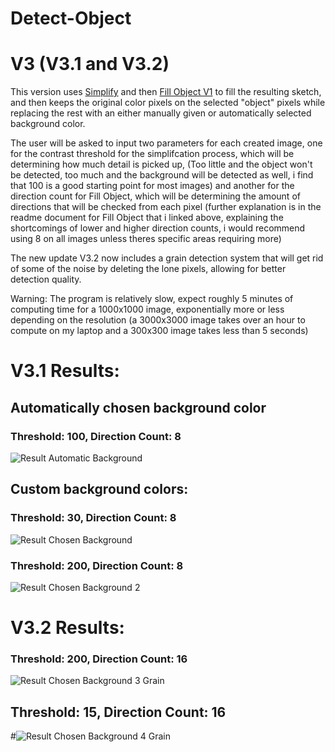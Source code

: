 # Detect-Object

# V3 (V3.1 and V3.2)

This version uses [Simplify](https://github.com/EgeEken/Simplify) and then [Fill Object V1](https://github.com/EgeEken/Fill-Object) to fill the resulting sketch, and then keeps the original color pixels on the selected "object" pixels while replacing the rest with an either manually given or automatically selected background color.

The user will be asked to input two parameters for each created image, one for the contrast threshold for the simplifcation process, which will be determining how much detail is picked up, (Too little and the object won't be detected, too much and the background will be detected as well, i find that 100 is a good starting point for most images) and another for the direction count for Fill Object, which will be determining the amount of directions that will be checked from each pixel (further explanation is in the readme document for Fill Object that i linked above, explaining the shortcomings of lower and higher direction counts, i would recommend using 8 on all images unless theres specific areas requiring more)

The new update V3.2 now includes a grain detection system that will get rid of some of the noise by deleting the lone pixels, allowing for better detection quality.

Warning: The program is relatively slow, expect roughly 5 minutes of computing time for a 1000x1000 image, exponentially more or less depending on the resolution (a 3000x3000 image takes over an hour to compute on my laptop and a 300x300 image takes less than 5 seconds)

# V3.1 Results:

## Automatically chosen background color
### Threshold: 100, Direction Count: 8
![Result Automatic Background](https://user-images.githubusercontent.com/96302110/181904088-78246a0f-54ee-4b03-a041-adb8b81c59b8.png)

## Custom background colors:
### Threshold: 30, Direction Count: 8
![Result Chosen Background](https://user-images.githubusercontent.com/96302110/181904100-2972b22c-0df0-43bd-9198-45fb54c79ff2.png)

### Threshold: 200, Direction Count: 8
![Result Chosen Background 2](https://user-images.githubusercontent.com/96302110/181904478-741f9e7c-7e6c-45d0-a372-c955226128cb.png)

# V3.2 Results:

### Threshold: 200, Direction Count: 16
![Result Chosen Background 3 Grain](https://user-images.githubusercontent.com/96302110/181905526-0166421b-6546-46a9-8b2c-012c4e0b3e8f.png)

## Threshold: 15, Direction Count: 16
#![Result Chosen Background 4 Grain](https://user-images.githubusercontent.com/96302110/181905521-eab295b2-ec4e-407b-803c-f2d528154634.png)
